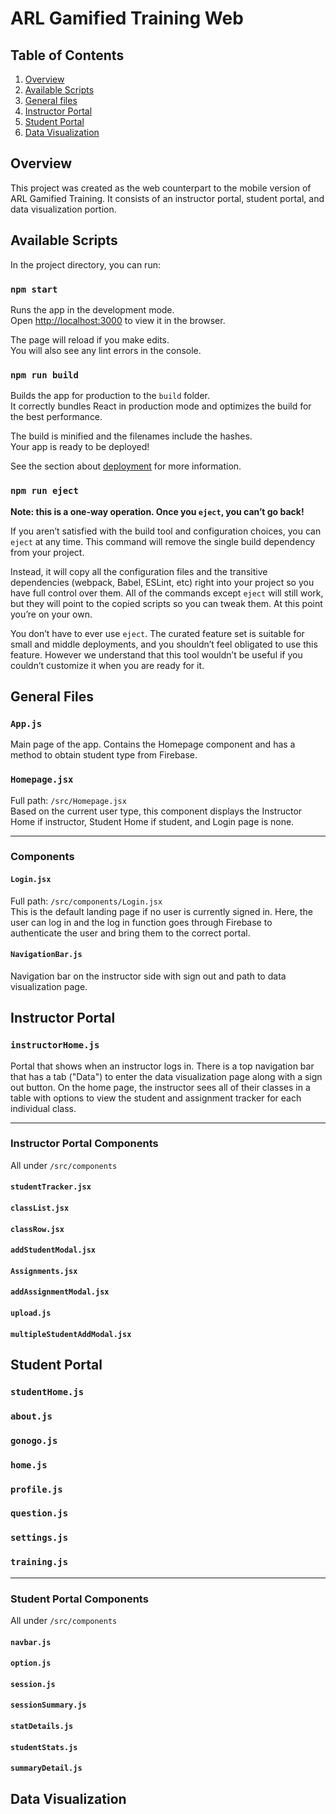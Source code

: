 # ARL Gamified Training Web

## Table of Contents

1. [Overview](#overview)
2. [Available Scripts](#Available-Scripts)
3. [General files](#general-files)
4. [Instructor Portal](#instructor-portal)
5. [Student Portal](#student-portal)
6. [Data Visualization](#data-visualization)

## Overview

This project was created as the web counterpart to the mobile version of ARL Gamified Training. It consists of an instructor portal, student portal, and data visualization portion.

## Available Scripts

In the project directory, you can run:

### `npm start`

Runs the app in the development mode.<br />
Open [http://localhost:3000](http://localhost:3000) to view it in the browser.

The page will reload if you make edits.<br />
You will also see any lint errors in the console.

### `npm run build`

Builds the app for production to the `build` folder.<br />
It correctly bundles React in production mode and optimizes the build for the best performance.

The build is minified and the filenames include the hashes.<br />
Your app is ready to be deployed!

See the section about [deployment](https://facebook.github.io/create-react-app/docs/deployment) for more information.

### `npm run eject`

**Note: this is a one-way operation. Once you `eject`, you can’t go back!**

If you aren’t satisfied with the build tool and configuration choices, you can `eject` at any time. This command will remove the single build dependency from your project.

Instead, it will copy all the configuration files and the transitive dependencies (webpack, Babel, ESLint, etc) right into your project so you have full control over them. All of the commands except `eject` will still work, but they will point to the copied scripts so you can tweak them. At this point you’re on your own.

You don’t have to ever use `eject`. The curated feature set is suitable for small and middle deployments, and you shouldn’t feel obligated to use this feature. However we understand that this tool wouldn’t be useful if you couldn’t customize it when you are ready for it.

## General Files

### `App.js`

Main page of the app. Contains the Homepage component and has a method to obtain student type from Firebase.

### `Homepage.jsx`

Full path: `/src/Homepage.jsx`  
Based on the current user type, this component displays the Instructor Home if instructor, Student Home if student, and Login page is none.

---

### Components

#### `Login.jsx`

Full path: `/src/components/Login.jsx`  
This is the default landing page if no user is currently signed in. Here, the user can log in and the log in function goes through Firebase to authenticate the user and bring them to the correct portal.

#### `NavigationBar.js`

Navigation bar on the instructor side with sign out and path to data visualization page.

## Instructor Portal

### `instructorHome.js`

Portal that shows when an instructor logs in. There is a top navigation bar that has a tab ("Data") to enter the data visualization page along with a sign out button. On the home page, the instructor sees all of their classes in a table with options to view the student and assignment tracker for each individual class.

---

### Instructor Portal Components

All under `/src/components`

#### `studentTracker.jsx`

#### `classList.jsx`

#### `classRow.jsx`

#### `addStudentModal.jsx`

#### `Assignments.jsx`

#### `addAssignmentModal.jsx`

#### `upload.js`

#### `multipleStudentAddModal.jsx`

## Student Portal

### `studentHome.js`

### `about.js`

### `gonogo.js`

### `home.js`

### `profile.js`

### `question.js`

### `settings.js`

### `training.js`

---

### Student Portal Components

All under `/src/components`

#### `navbar.js`

#### `option.js`

#### `session.js`

#### `sessionSummary.js`

#### `statDetails.js`

#### `studentStats.js`

#### `summaryDetail.js`

## Data Visualization
